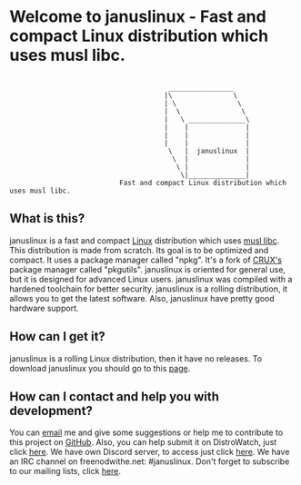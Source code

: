 # Welcome to januslinux - Fast and compact Linux distribution which uses musl libc.
```

                                       ________________
                                      |\               \
                                      | \               \
                                      |  \               \
                                      |   \ ______________\
                                      |    |              |
                                      |    |              |
                                      |    |              |
                                       \   |  januslinux  |
                                        \  |              |
                                         \ |              |
                                          \|______________|
                           Fast and compact Linux distribution which uses musl libc.
```


## What is this?
januslinux is a fast and compact [Linux](https://www.kernel.org/) distribution which uses [musl libc](http://www.musl-libc.org/). This distribution is made from scratch. Its goal is to be optimized and compact. It uses a package manager called "npkg". It's a fork 
of [CRUX's](https://crux.nu/) package manager called "pkgutils". januslinux is oriented for general use, but it is designed for advanced Linux users. januslinux was compiled with a hardened toolchain for better security. januslinux is a rolling distribution, it 
allows you to get the latest software. Also, januslinux have pretty good hardware support.


## How can I get it?
januslinux is a rolling Linux distribution, then it have no releases. To download januslinux you should go to this [page](https://github.com/JanusLinux/janus/releases).


## How can I contact and help you with development?

You can [email](mailto:nagakamira@gmail.com) me and give some suggestions or help me to contribute to this project on [GitHub](https://github.com/JanusLinux/janus). Also, you can help submit it on DistroWatch, just click 
[here](http://distrowatch.org/dwres.php?waitingdistro=444&resource=links#new). We have own Discord server, to access just click [here](https://discord.gg/a329dDz). We have an IRC channel on freenodwithe.net: #januslinux. Don't forget to subscribe to our mailing 
lists, click [here](https://www.freelists.org/list/januslinux).
